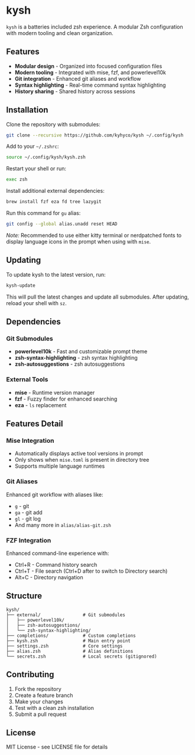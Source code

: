 # kysh

`kysh` is a batteries included zsh experience.
A modular Zsh configuration with modern tooling and clean organization.

## Features

- **Modular design** - Organized into focused configuration files
- **Modern tooling** - Integrated with mise, fzf, and powerlevel10k
- **Git integration** - Enhanced git aliases and workflow
- **Syntax highlighting** - Real-time command syntax highlighting
- **History sharing** - Shared history across sessions

## Installation

Clone the repository with submodules:

```bash
git clone --recursive https://github.com/kyhyco/kysh ~/.config/kysh
```

Add to your `~/.zshrc`:

```bash
source ~/.config/kysh/kysh.zsh
```

Restart your shell or run:

```bash
exec zsh
```

Install additional external dependencies:

```bash
brew install fzf eza fd tree lazygit
```

Run this command for `gu` alias:

```bash
git config --global alias.unadd reset HEAD
```

*Note:* Recommended to use either kitty terminal or nerdpatched fonts to display language icons in the prompt when using with `mise`.

## Updating

To update kysh to the latest version, run:

```bash
kysh-update
```

This will pull the latest changes and update all submodules. After updating, reload your shell with `sz`.

## Dependencies

### Git Submodules

- **powerlevel10k** - Fast and customizable prompt theme
- **zsh-syntax-highlighting** - zsh syntax highlighting
- **zsh-autosuggestions** - zsh autosuggestions

### External Tools

- **mise** - Runtime version manager
- **fzf** - Fuzzy finder for enhanced searching
- **eza** - `ls` replacement

## Features Detail

### Mise Integration

- Automatically displays active tool versions in prompt
- Only shows when `mise.toml` is present in directory tree
- Supports multiple language runtimes

### Git Aliases

Enhanced git workflow with aliases like:

- `g` - git
- `ga` - git add
- `gl` - git log
- And many more in `alias/alias-git.zsh`

### FZF Integration

Enhanced command-line experience with:

- Ctrl+R - Command history search
- Ctrl+T - File search (Ctrl+D after to switch to Directory search)
- Alt+C  - Directory navigation

## Structure

```
kysh/
├── external/                # Git submodules
│   ├── powerlevel10k/
│   ├── zsh-autosuggestions/
│   └── zsh-syntax-highlighting/
├── completions/             # Custom completions
├── kysh.zsh                 # Main entry point
├── settings.zsh             # Core settings
├── alias.zsh                # Alias definitions
└── secrets.zsh              # Local secrets (gitignored)
```

## Contributing

1. Fork the repository
2. Create a feature branch
3. Make your changes
4. Test with a clean zsh installation
5. Submit a pull request

## License

MIT License - see LICENSE file for details
